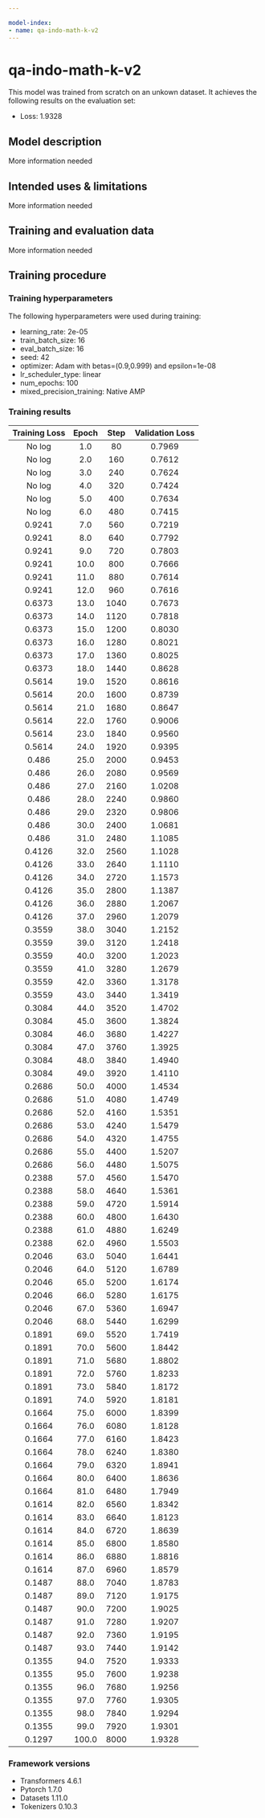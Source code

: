 ```yaml
---

model-index:
- name: qa-indo-math-k-v2
---
```


<!-- This model card has been generated automatically according to the information the Trainer had access to. You
should probably proofread and complete it, then remove this comment. -->

# qa-indo-math-k-v2

This model was trained from scratch on an unkown dataset.
It achieves the following results on the evaluation set:
- Loss: 1.9328

## Model description

More information needed

## Intended uses & limitations

More information needed

## Training and evaluation data

More information needed

## Training procedure

### Training hyperparameters

The following hyperparameters were used during training:
- learning_rate: 2e-05
- train_batch_size: 16
- eval_batch_size: 16
- seed: 42
- optimizer: Adam with betas=(0.9,0.999) and epsilon=1e-08
- lr_scheduler_type: linear
- num_epochs: 100
- mixed_precision_training: Native AMP

### Training results

| Training Loss | Epoch | Step | Validation Loss |
|:-------------:|:-----:|:----:|:---------------:|
| No log        | 1.0   | 80   | 0.7969          |
| No log        | 2.0   | 160  | 0.7612          |
| No log        | 3.0   | 240  | 0.7624          |
| No log        | 4.0   | 320  | 0.7424          |
| No log        | 5.0   | 400  | 0.7634          |
| No log        | 6.0   | 480  | 0.7415          |
| 0.9241        | 7.0   | 560  | 0.7219          |
| 0.9241        | 8.0   | 640  | 0.7792          |
| 0.9241        | 9.0   | 720  | 0.7803          |
| 0.9241        | 10.0  | 800  | 0.7666          |
| 0.9241        | 11.0  | 880  | 0.7614          |
| 0.9241        | 12.0  | 960  | 0.7616          |
| 0.6373        | 13.0  | 1040 | 0.7673          |
| 0.6373        | 14.0  | 1120 | 0.7818          |
| 0.6373        | 15.0  | 1200 | 0.8030          |
| 0.6373        | 16.0  | 1280 | 0.8021          |
| 0.6373        | 17.0  | 1360 | 0.8025          |
| 0.6373        | 18.0  | 1440 | 0.8628          |
| 0.5614        | 19.0  | 1520 | 0.8616          |
| 0.5614        | 20.0  | 1600 | 0.8739          |
| 0.5614        | 21.0  | 1680 | 0.8647          |
| 0.5614        | 22.0  | 1760 | 0.9006          |
| 0.5614        | 23.0  | 1840 | 0.9560          |
| 0.5614        | 24.0  | 1920 | 0.9395          |
| 0.486         | 25.0  | 2000 | 0.9453          |
| 0.486         | 26.0  | 2080 | 0.9569          |
| 0.486         | 27.0  | 2160 | 1.0208          |
| 0.486         | 28.0  | 2240 | 0.9860          |
| 0.486         | 29.0  | 2320 | 0.9806          |
| 0.486         | 30.0  | 2400 | 1.0681          |
| 0.486         | 31.0  | 2480 | 1.1085          |
| 0.4126        | 32.0  | 2560 | 1.1028          |
| 0.4126        | 33.0  | 2640 | 1.1110          |
| 0.4126        | 34.0  | 2720 | 1.1573          |
| 0.4126        | 35.0  | 2800 | 1.1387          |
| 0.4126        | 36.0  | 2880 | 1.2067          |
| 0.4126        | 37.0  | 2960 | 1.2079          |
| 0.3559        | 38.0  | 3040 | 1.2152          |
| 0.3559        | 39.0  | 3120 | 1.2418          |
| 0.3559        | 40.0  | 3200 | 1.2023          |
| 0.3559        | 41.0  | 3280 | 1.2679          |
| 0.3559        | 42.0  | 3360 | 1.3178          |
| 0.3559        | 43.0  | 3440 | 1.3419          |
| 0.3084        | 44.0  | 3520 | 1.4702          |
| 0.3084        | 45.0  | 3600 | 1.3824          |
| 0.3084        | 46.0  | 3680 | 1.4227          |
| 0.3084        | 47.0  | 3760 | 1.3925          |
| 0.3084        | 48.0  | 3840 | 1.4940          |
| 0.3084        | 49.0  | 3920 | 1.4110          |
| 0.2686        | 50.0  | 4000 | 1.4534          |
| 0.2686        | 51.0  | 4080 | 1.4749          |
| 0.2686        | 52.0  | 4160 | 1.5351          |
| 0.2686        | 53.0  | 4240 | 1.5479          |
| 0.2686        | 54.0  | 4320 | 1.4755          |
| 0.2686        | 55.0  | 4400 | 1.5207          |
| 0.2686        | 56.0  | 4480 | 1.5075          |
| 0.2388        | 57.0  | 4560 | 1.5470          |
| 0.2388        | 58.0  | 4640 | 1.5361          |
| 0.2388        | 59.0  | 4720 | 1.5914          |
| 0.2388        | 60.0  | 4800 | 1.6430          |
| 0.2388        | 61.0  | 4880 | 1.6249          |
| 0.2388        | 62.0  | 4960 | 1.5503          |
| 0.2046        | 63.0  | 5040 | 1.6441          |
| 0.2046        | 64.0  | 5120 | 1.6789          |
| 0.2046        | 65.0  | 5200 | 1.6174          |
| 0.2046        | 66.0  | 5280 | 1.6175          |
| 0.2046        | 67.0  | 5360 | 1.6947          |
| 0.2046        | 68.0  | 5440 | 1.6299          |
| 0.1891        | 69.0  | 5520 | 1.7419          |
| 0.1891        | 70.0  | 5600 | 1.8442          |
| 0.1891        | 71.0  | 5680 | 1.8802          |
| 0.1891        | 72.0  | 5760 | 1.8233          |
| 0.1891        | 73.0  | 5840 | 1.8172          |
| 0.1891        | 74.0  | 5920 | 1.8181          |
| 0.1664        | 75.0  | 6000 | 1.8399          |
| 0.1664        | 76.0  | 6080 | 1.8128          |
| 0.1664        | 77.0  | 6160 | 1.8423          |
| 0.1664        | 78.0  | 6240 | 1.8380          |
| 0.1664        | 79.0  | 6320 | 1.8941          |
| 0.1664        | 80.0  | 6400 | 1.8636          |
| 0.1664        | 81.0  | 6480 | 1.7949          |
| 0.1614        | 82.0  | 6560 | 1.8342          |
| 0.1614        | 83.0  | 6640 | 1.8123          |
| 0.1614        | 84.0  | 6720 | 1.8639          |
| 0.1614        | 85.0  | 6800 | 1.8580          |
| 0.1614        | 86.0  | 6880 | 1.8816          |
| 0.1614        | 87.0  | 6960 | 1.8579          |
| 0.1487        | 88.0  | 7040 | 1.8783          |
| 0.1487        | 89.0  | 7120 | 1.9175          |
| 0.1487        | 90.0  | 7200 | 1.9025          |
| 0.1487        | 91.0  | 7280 | 1.9207          |
| 0.1487        | 92.0  | 7360 | 1.9195          |
| 0.1487        | 93.0  | 7440 | 1.9142          |
| 0.1355        | 94.0  | 7520 | 1.9333          |
| 0.1355        | 95.0  | 7600 | 1.9238          |
| 0.1355        | 96.0  | 7680 | 1.9256          |
| 0.1355        | 97.0  | 7760 | 1.9305          |
| 0.1355        | 98.0  | 7840 | 1.9294          |
| 0.1355        | 99.0  | 7920 | 1.9301          |
| 0.1297        | 100.0 | 8000 | 1.9328          |


### Framework versions

- Transformers 4.6.1
- Pytorch 1.7.0
- Datasets 1.11.0
- Tokenizers 0.10.3
